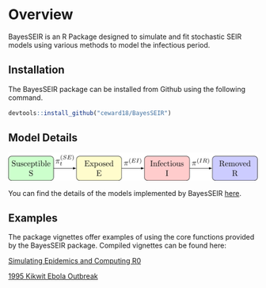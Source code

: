 
# Overview

BayesSEIR is an R Package designed to simulate and fit stochastic SEIR
models using various methods to model the infectious period.

## Installation

The BayesSEIR package can be installed from Github using the following
command.

``` r
devtools::install_github("ceward18/BayesSEIR")
```

## Model Details

![](man/figures/README-SEIR.png)

You can find the details of the models implemented by BayesSEIR <a href="https://ceward18.github.io/project/bayesseir/">here</a>.

## Examples

The package vignettes offer examples of using the core functions provided by 
the BayesSEIR package. Compiled vignettes can be found here:

<a href="https://ceward18.github.io/project/bayesseir/epiSimR0.html">Simulating Epidemics and Computing R0</a>

<a href="https://ceward18.github.io/project/bayesseir/kikwit.html">1995 Kikwit Ebola Outbreak</a>




